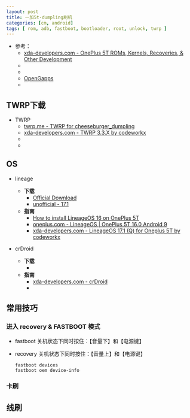 ```yaml
---
layout: post
title: 一加5t-dumpling刷机
categories: [cm, android]
tags: [ rom, adb, fastboot, bootloader, root, unlock, twrp ]
---
```


* 参考： 
  * [xda-developers.com - OnePlus 5T ROMs, Kernels, Recoveries, & Other Development](https://forum.xda-developers.com/oneplus-5t/development)
  * []()
  * []()
  * [OpenGapps](https://opengapps.org/)
  * []()


## TWRP下载

* TWRP
  * [twrp.me - TWRP for cheeseburger_dumpling](https://dl.twrp.me/cheeseburger_dumpling/)
  * [xda-developers.com - TWRP 3.3.X by codeworkx](https://forum.xda-developers.com/oneplus-5t/development/recovery-twrp-3-2-1-0-oreo-8-0-8-1-t3729673)
  * []()
  * []()


## OS

* lineage
  * **下载**
    * [Official Download](https://download.lineageos.org/dumpling)
    * [unofficial - 17.1](https://sourceforge.net/projects/cheeseburgerdumplings/files/17.1/dumpling/)
  * **指南**
    * [How to install LineageOS 16 on OnePlus 5T](https://www.techrepublic.com/article/how-to-install-lineageos-16-on-oneplus-5t/)
    * [oneplus.com - LineageOS | OnePlus 5T 16.0 Android 9](https://forums.oneplus.com/threads/rom-lineageos-oneplus-5t-16-0-android-9-official.794242/)
    * [xda-developers.com - LineageOS 17.1 (Q) for Oneplus 5T by codeworkx](https://forum.xda-developers.com/oneplus-5t/development/rom-lineageos-17-0-q-oneplus-5t-t3978855)


* crDroid
  * **下载**
    * []()
  * **指南**
    * [xda-developers.com - crDroid](https://forum.xda-developers.com/oneplus-5t/development/rom-crdroid-android-6-t3972533)
    * []()







## 常用技巧

### 进入 recovery & FASTBOOT 模式

* fastboot
  关机状态下同时按住：【音量下】和【电源键】

* recovery
  关机状态下同时按住：【音量上】和【电源键】

  ~~~
  fastboot devices
  fastboot oem device-info
  ~~~


### 卡刷







## 线刷





























